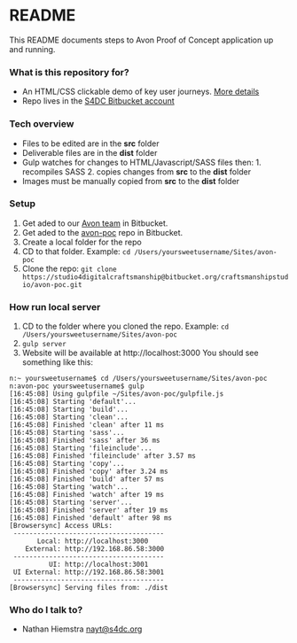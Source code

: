 # README #

This README documents steps to Avon Proof of Concept application up and running.

### What is this repository for? ###

* An HTML/CSS clickable demo of key user journeys. [More details](https://docs.google.com/document/d/1988FfC2Nhji_smnICsYE3qWNB4n_jK80tlvH8Sqdvs8/edit) 
* Repo lives in the [S4DC Bitbucket account](https://bitbucket.org/craftsmanshipstudio/)

### Tech overview ###
* Files to be edited are in the **src** folder
* Deliverable files are in the **dist** folder
* Gulp watches for changes to HTML/Javascript/SASS files then: 1. recompiles SASS 2. copies changes from **src** to the **dist** folder
* Images must be manually copied from **src** to the **dist** folder

### Setup ###

1. Get aded to our [Avon team](https://bitbucket.org/account/user/craftsmanshipstudio/projects/AVON) in Bitbucket.
2. Get aded to the [avon-poc](https://bitbucket.org/craftsmanshipstudio/avon-poc) repo in Bitbucket.
3. Create a local folder for the repo
4. CD to that folder. Example: ```cd /Users/yoursweetusername/Sites/avon-poc```
3. Clone the repo: ```git clone https://studio4digitalcraftsmanship@bitbucket.org/craftsmanshipstudio/avon-poc.git```

### How run local server ###
1. CD to the folder where you cloned the repo. Example: ```cd /Users/yoursweetusername/Sites/avon-poc```
2. ```gulp server```
3. Website will be available at http://localhost:3000
You should see something like this:
```
n:~ yoursweetusername$ cd /Users/yoursweetusername/Sites/avon-poc
n:avon-poc yoursweetusername$ gulp 
[16:45:08] Using gulpfile ~/Sites/avon-poc/gulpfile.js
[16:45:08] Starting 'default'...
[16:45:08] Starting 'build'...
[16:45:08] Starting 'clean'...
[16:45:08] Finished 'clean' after 11 ms
[16:45:08] Starting 'sass'...
[16:45:08] Finished 'sass' after 36 ms
[16:45:08] Starting 'fileinclude'...
[16:45:08] Finished 'fileinclude' after 3.57 ms
[16:45:08] Starting 'copy'...
[16:45:08] Finished 'copy' after 3.24 ms
[16:45:08] Finished 'build' after 57 ms
[16:45:08] Starting 'watch'...
[16:45:08] Finished 'watch' after 19 ms
[16:45:08] Starting 'server'...
[16:45:08] Finished 'server' after 19 ms
[16:45:08] Finished 'default' after 98 ms
[Browsersync] Access URLs:
 --------------------------------------
       Local: http://localhost:3000
    External: http://192.168.86.58:3000
 --------------------------------------
          UI: http://localhost:3001
 UI External: http://192.168.86.58:3001
 --------------------------------------
[Browsersync] Serving files from: ./dist
```


### Who do I talk to? ###

* Nathan Hiemstra nayt@s4dc.org
